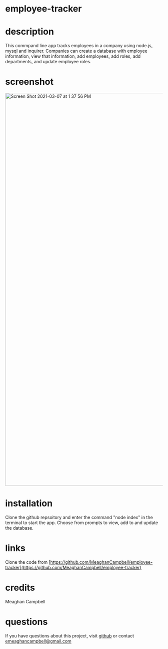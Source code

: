 # employee-tracker

# description
This commpand line app tracks employees in a company using node.js, mysql and inquirer. Companies can create a database with employee information, view that information, add employees, add roles, add departments, and update employee roles.

# screenshot
<img width="1253" alt="Screen Shot 2021-03-07 at 1 37 56 PM" src="https://user-images.githubusercontent.com/74511935/110252313-6b556c80-7f4a-11eb-931c-9522a1526ad6.png">

# installation
Clone the github repsoitory and enter the command "node index" in the terminal to start the app. Choose from prompts to view, add to and update the database.

# links
Clone the code from [https://github.com/MeaghanCampbell/employee-tracker](https://github.com/MeaghanCampbell/employee-tracker)

# credits
Meaghan Campbell

# questions
If you have questions about this project, visit [github](github.com/meaghancampbell) or contact emeaghancampbell@gmail.com